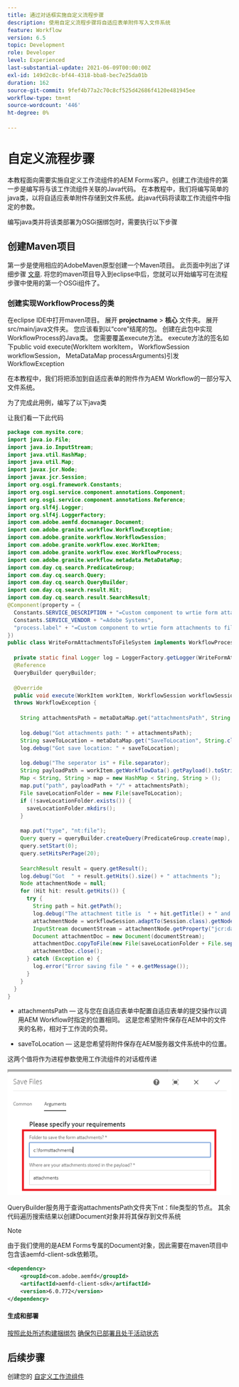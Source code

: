 ```yaml
---
title: 通过对话框实施自定义流程步骤
description: 使用自定义流程步骤将自适应表单附件写入文件系统
feature: Workflow
version: 6.5
topic: Development
role: Developer
level: Experienced
last-substantial-update: 2021-06-09T00:00:00Z
exl-id: 149d2c8c-bf44-4318-bba8-bec7e25da01b
duration: 162
source-git-commit: 9fef4b77a2c70c8cf525d42686f4120e481945ee
workflow-type: tm+mt
source-wordcount: '446'
ht-degree: 0%

---
```


# 自定义流程步骤

本教程面向需要实施自定义工作流组件的AEM Forms客户。创建工作流组件的第一步是编写将与该工作流组件关联的Java代码。 在本教程中，我们将编写简单的java类，以将自适应表单附件存储到文件系统。此java代码将读取工作流组件中指定的参数。

编写java类并将该类部署为OSGi捆绑包时，需要执行以下步骤

## 创建Maven项目

第一步是使用相应的AdobeMaven原型创建一个Maven项目。 此页面中列出了详细步骤 [文章](https://experienceleague.adobe.com/docs/experience-manager-learn/forms/creating-your-first-osgi-bundle/create-your-first-osgi-bundle.html). 将您的maven项目导入到eclipse中后，您就可以开始编写可在流程步骤中使用的第一个OSGi组件了。


### 创建实现WorkflowProcess的类

在eclipse IDE中打开maven项目。 展开 **projectname** > **核心** 文件夹。 展开src/main/java文件夹。 您应该看到以“core”结尾的包。 创建在此包中实现WorkflowProcess的Java类。 您需要覆盖execute方法。 execute方法的签名如下public void execute(WorkItem workItem， WorkflowSession workflowSession， MetaDataMap processArguments)引发WorkflowException

在本教程中，我们将把添加到自适应表单的附件作为AEM Workflow的一部分写入文件系统。

为了完成此用例，编写了以下java类

让我们看一下此代码

```java
package com.mysite.core;
import java.io.File;
import java.io.InputStream;
import java.util.HashMap;
import java.util.Map;
import javax.jcr.Node;
import javax.jcr.Session;
import org.osgi.framework.Constants;
import org.osgi.service.component.annotations.Component;
import org.osgi.service.component.annotations.Reference;
import org.slf4j.Logger;
import org.slf4j.LoggerFactory;
import com.adobe.aemfd.docmanager.Document;
import com.adobe.granite.workflow.WorkflowException;
import com.adobe.granite.workflow.WorkflowSession;
import com.adobe.granite.workflow.exec.WorkItem;
import com.adobe.granite.workflow.exec.WorkflowProcess;
import com.adobe.granite.workflow.metadata.MetaDataMap;
import com.day.cq.search.PredicateGroup;
import com.day.cq.search.Query;
import com.day.cq.search.QueryBuilder;
import com.day.cq.search.result.Hit;
import com.day.cq.search.result.SearchResult;
@Component(property = {
  Constants.SERVICE_DESCRIPTION + "=Custom component to wrtie form attachments to file system",
  Constants.SERVICE_VENDOR + "=Adobe Systems",
  "process.label" + "=Custom component to wrtie form attachments to file system"
})
public class WriteFormAttachmentsToFileSystem implements WorkflowProcess {

  private static final Logger log = LoggerFactory.getLogger(WriteFormAttachmentsToFileSystem.class);
  @Reference
  QueryBuilder queryBuilder;

  @Override
  public void execute(WorkItem workItem, WorkflowSession workflowSession, MetaDataMap metaDataMap)
  throws WorkflowException {

    String attachmentsPath = metaDataMap.get("attachmentsPath", String.class);

    log.debug("Got attachments path: " + attachmentsPath);
    String saveToLocation = metaDataMap.get("SaveToLocation", String.class);
    log.debug("Got save location: " + saveToLocation);

    log.debug("The seperator is" + File.separator);
    String payloadPath = workItem.getWorkflowData().getPayload().toString();
    Map < String, String > map = new HashMap < String, String > ();
    map.put("path", payloadPath + "/" + attachmentsPath);
    File saveLocationFolder = new File(saveToLocation);
    if (!saveLocationFolder.exists()) {
      saveLocationFolder.mkdirs();
    }

    map.put("type", "nt:file");
    Query query = queryBuilder.createQuery(PredicateGroup.create(map), workflowSession.adaptTo(Session.class));
    query.setStart(0);
    query.setHitsPerPage(20);

    SearchResult result = query.getResult();
    log.debug("Got  " + result.getHits().size() + " attachments ");
    Node attachmentNode = null;
    for (Hit hit: result.getHits()) {
      try {
        String path = hit.getPath();
        log.debug("The attachment title is  " + hit.getTitle() + " and the attachment path is  " + path);
        attachmentNode = workflowSession.adaptTo(Session.class).getNode(path + "/jcr:content");
        InputStream documentStream = attachmentNode.getProperty("jcr:data").getBinary().getStream();
        Document attachmentDoc = new Document(documentStream);
        attachmentDoc.copyToFile(new File(saveLocationFolder + File.separator + hit.getTitle()));
        attachmentDoc.close();
      } catch (Exception e) {
        log.error("Error saving file " + e.getMessage());
      }
    }
  }
}
```


* attachmentsPath — 这与您在自适应表单中配置自适应表单的提交操作以调用AEM Workflow时指定的位置相同。 这是您希望附件保存在AEM中的文件夹的名称，相对于工作流的负荷。

* saveToLocation — 这是您希望将附件保存在AEM服务器文件系统中的位置。

这两个值将作为进程参数使用工作流组件的对话框传递

![流程步骤](assets/custom-workflow-component.png)

QueryBuilder服务用于查询attachmentsPath文件夹下nt：file类型的节点。 其余代码遍历搜索结果以创建Document对象并将其保存到文件系统


>[!NOTE]
>
>由于我们使用的是AEM Forms专属的Document对象，因此需要在maven项目中包含该aemfd-client-sdk依赖项。

```xml
<dependency>
    <groupId>com.adobe.aemfd</groupId>
    <artifactId>aemfd-client-sdk</artifactId>
    <version>6.0.772</version>
</dependency>
```

#### 生成和部署

[按照此处所述构建捆绑包](https://experienceleague.adobe.com/docs/experience-manager-learn/forms/creating-your-first-osgi-bundle/create-your-first-osgi-bundle.html)
[确保包已部署且处于活动状态](http://localhost:4502/system/console/bundles)

## 后续步骤

创建您的 [自定义工作流组件](./custom-workflow-component.md)

